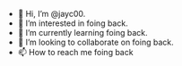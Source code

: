 - 👋 Hi, I’m @jayc00.
- 👀 I’m interested in foing back.
- 🌱 I’m currently learning foing back.
- 💞️ I’m looking to collaborate on foing back.
- 📫 How to reach me foing back

<!---
jayc00/jayc00 is a ✨ special ✨ repository because its `README.md` (this file) appears on your GitHub profile.
You can click the Preview link to take a look at your changes.
--->
